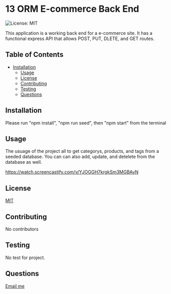# 13 ORM E-commerce Back End

![License: MIT](https://img.shields.io/badge/License-MIT-yellow.svg)

This application is a working back end for a e-commerce site.  It has a functional express API that allows POST, PUT,  DLETE, and GET routes.  

## Table of Contents
* [Installation](#installation)
  * [Usage](#usage)
  * [License](#license)
  * [Contributing](#contributing)
  * [Testing](#testing)
  * [Questions](#questions)

<a name="installation"/>

## Installation

Please run "npm install", "npm run seed", then "npm start" from the terminal

<a name="usage"/>

## Usage

The usuage of the project all to get categorys, products, and tags from a seeded database.  You can can also add, update, and detelete from the database as well.

https://watch.screencastify.com/v/YJOGGH7krgkSm3MGBAyN

<a name="license"/>

## License

[MIT](https://opensource.org/license/mit-0/)


<a name="Contributing"/>

## Contributing

No contributors


<a name="testing"/>

## Testing

No test for project.

<a name="questions"/>

## Questions

[Email me](mailto:gly80@comcast.net)


